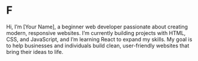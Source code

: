 # F
Hi, I’m [Your Name], a beginner web developer passionate about creating modern, responsive websites. I’m currently building projects with HTML, CSS, and JavaScript, and I’m learning React to expand my skills. My goal is to help businesses and individuals build clean, user-friendly websites that bring their ideas to life.
